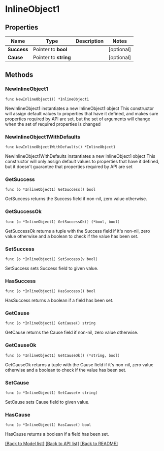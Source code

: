 # InlineObject1

## Properties

Name | Type | Description | Notes
------------ | ------------- | ------------- | -------------
**Success** | Pointer to **bool** |  | [optional] 
**Cause** | Pointer to **string** |  | [optional] 

## Methods

### NewInlineObject1

`func NewInlineObject1() *InlineObject1`

NewInlineObject1 instantiates a new InlineObject1 object
This constructor will assign default values to properties that have it defined,
and makes sure properties required by API are set, but the set of arguments
will change when the set of required properties is changed

### NewInlineObject1WithDefaults

`func NewInlineObject1WithDefaults() *InlineObject1`

NewInlineObject1WithDefaults instantiates a new InlineObject1 object
This constructor will only assign default values to properties that have it defined,
but it doesn't guarantee that properties required by API are set

### GetSuccess

`func (o *InlineObject1) GetSuccess() bool`

GetSuccess returns the Success field if non-nil, zero value otherwise.

### GetSuccessOk

`func (o *InlineObject1) GetSuccessOk() (*bool, bool)`

GetSuccessOk returns a tuple with the Success field if it's non-nil, zero value otherwise
and a boolean to check if the value has been set.

### SetSuccess

`func (o *InlineObject1) SetSuccess(v bool)`

SetSuccess sets Success field to given value.

### HasSuccess

`func (o *InlineObject1) HasSuccess() bool`

HasSuccess returns a boolean if a field has been set.

### GetCause

`func (o *InlineObject1) GetCause() string`

GetCause returns the Cause field if non-nil, zero value otherwise.

### GetCauseOk

`func (o *InlineObject1) GetCauseOk() (*string, bool)`

GetCauseOk returns a tuple with the Cause field if it's non-nil, zero value otherwise
and a boolean to check if the value has been set.

### SetCause

`func (o *InlineObject1) SetCause(v string)`

SetCause sets Cause field to given value.

### HasCause

`func (o *InlineObject1) HasCause() bool`

HasCause returns a boolean if a field has been set.


[[Back to Model list]](../README.md#documentation-for-models) [[Back to API list]](../README.md#documentation-for-api-endpoints) [[Back to README]](../README.md)



